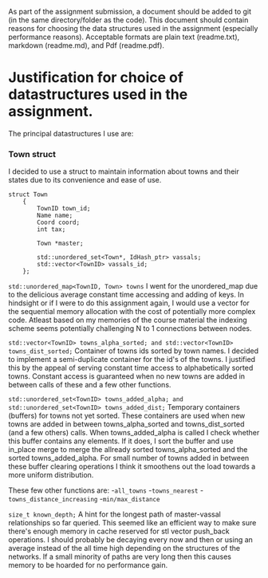 As part of the assignment submission, a document should be added to git (in the same 
directory/folder as the code). This document should contain reasons for choosing the 
data structures used in the assignment (especially performance reasons). Acceptable 
formats are plain text (readme.txt), markdown (readme.md), and Pdf (readme.pdf).

# Justification for choice of datastructures used in the assignment.

The principal datastructures I use are: 

### Town struct
I decided to use a struct to maintain information about towns and their states 
due to its convenience and ease of use.
```
struct Town
    {
      	TownID town_id;
      	Name name;
        Coord coord;
        int tax;

        Town *master;

        std::unordered_set<Town*, IdHash_ptr> vassals;
        std::vector<TownID> vassals_id;
    };

```
``` std::unordered_map<TownID, Town> towns ```
I went for the unordered_map due to the delicious average constant time accessing 
and adding of keys. In hindsight or if I were to do this assignment again,
I would use a vector for the sequential memory allocation with the cost of 
potentially more complex code. Atleast based on my memories of the course material
the indexing scheme seems potentially challenging N to 1 connections between nodes.

    
``` std::vector<TownID> towns_alpha_sorted; and std::vector<TownID> towns_dist_sorted; ```
Container of towns ids sorted by town names.
I decided to implement a semi-duplicate container for the id's of the towns.
I justified this by the appeal of serving constant time access to alphabetically 
sorted towns. Constant access is guaranteed when no new towns are added in between
calls of these and a few other functions.

``` std::unordered_set<TownID> towns_added_alpha; and std::unordered_set<TownID> towns_added_dist; ```
Temporary containers (buffers) for towns not yet sorted.
These containers are used when new towns are added in between towns_alpha_sorted and
towns_dist_sorted (and a few others) calls.
When towns_added_alpha is called I check whether this buffer contains any elements.
If it does, I sort the buffer and use in_place merge to merge the allready sorted towns_alpha_sorted
and the sorted towns_added_alpha.
For small number of towns added in between these buffer clearing operations I think
it smoothens out the load towards a more uniform distribution.

These few other functions are:
	-``` all_towns ```
	-``` towns_nearest ```
  -``` towns_distance_increasing ```
  -``` min/max_distance ```

``` size_t known_depth; ```
A hint for the longest path of master-vassal relationships so far queried.
This seemed like an efficient way to make sure there's enough memory in cache
reserved for stl vector push_back operations.
I should probably be decaying every now and then or using an average instead of
the all time high depending on the structures of the networks.
If a small minority of paths are very long then this causes memory to be hoarded
for no performance gain.

